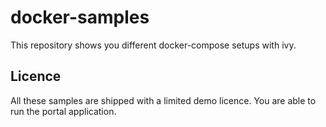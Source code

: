 # docker-samples

This repository shows you different docker-compose setups with ivy.

## Licence

All these samples are shipped with a limited demo licence. You are able to run the portal application.
